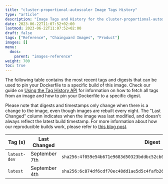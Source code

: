 ```yaml
---
title: "cluster-proportional-autoscaler Image Tags History"
type: "article"
description: "Image Tags and History for the cluster-proportional-autoscaler Chainguard Image"
date: 2023-06-22T11:07:52+02:00
lastmod: 2023-06-22T11:07:52+02:00
draft: false
tags: ["Reference", "Chainguard Images", "Product"]
images: []
menu:
  docs:
    parent: "images-reference"
weight: 700
toc: true
---
```


The following table contains the most recent tags and digests that can be used to pin your Dockerfile to a specific build of this image. Check our guide on [Using the Tag History API](/chainguard/chainguard-images/using-the-tag-history-api/) for information on how to fetch all tags from an image and how to pin your Dockerfile to a specific digest.

Please note that digests and timestamps only change when there is a change to the image, even though images are rebuilt every night. The "Last Changed" column indicates when the image was last modified, and doesn't always reflect the latest build timestamp. For more information about how our reproducible builds work, please refer to [this blog post](https://www.chainguard.dev/unchained/reproducing-chainguards-reproducible-image-builds).

| Tag (s)       | Last Changed  | Digest                                                                    |
|---------------|---------------|---------------------------------------------------------------------------|
|  `latest-dev` | September 7th | `sha256:4f059e54b671e9683d50323bddbc52cb04b07e013b832e3708bd78ac2510f604` |
|  `latest`     | September 4th | `sha256:6c874df6cdf70ec48dd1ae5d5c4fafb2682d7c9b05d67dde9701d527168953c6` |
